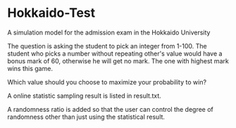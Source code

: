 # Hokkaido-Test
A simulation model for the admission exam in the Hokkaido University

The question is asking the student to pick an integer from 1-100. The student who picks a number without repeating other's value would have a bonus mark of 60, otherwise he will get no mark. The one with highest mark wins this game.

Which value should you choose to maximize your probability to win?

A online statistic sampling result is listed in result.txt.

A randomness ratio is added so that the user can control the degree of randomness other than just using the statistical result.
